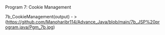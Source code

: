 
Program 7: Cookie Management

7b_CookieManagement(output) - >(https://github.com/Manoharibr114/Advance_Java/blob/main/7b_JSP%20program.java/Pgm_7b.jpg)
